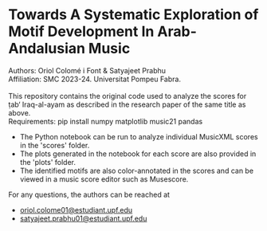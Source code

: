 # Towards A Systematic Exploration of Motif Development In Arab-Andalusian Music
Authors: Oriol Colomé i Font & Satyajeet Prabhu  
Affiliation: SMC 2023-24. Universitat Pompeu Fabra.  
<br>
This repository contains the original code used to analyze the scores for ṭab‘ Iraq-al-ayam as described in the research paper of the same title as above.<br>
Requirements: pip install numpy matplotlib music21 pandas
<br>
* The Python notebook can be run to analyze individual MusicXML scores in the 'scores' folder.  
* The plots generated in the notebook for each score are also provided in the 'plots' folder.  
* The identified motifs are also color-annotated in the scores and can be viewed in a music score editor such as Musescore.


For any questions, the authors can be reached at
- oriol.colome01@estudiant.upf.edu
- satyajeet.prabhu01@estudiant.upf.edu




